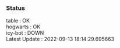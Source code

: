 ### Status


table : OK  
hogwarts : OK  
icy-bot : DOWN  
Latest Update : 2022-09-13 18:14:29.695663
